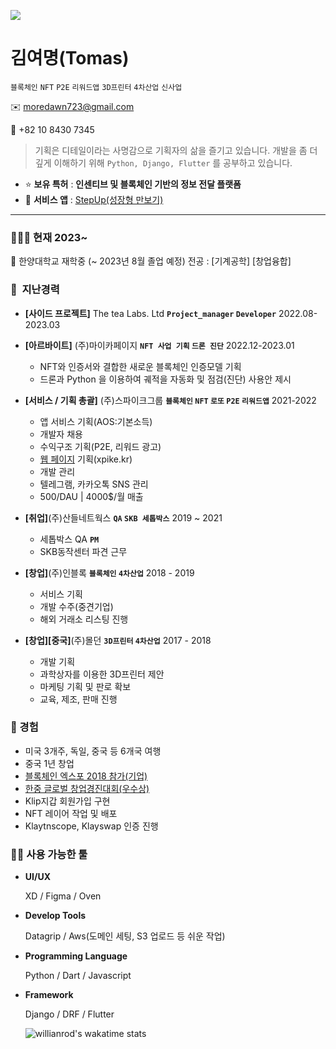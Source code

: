 ![](https://gh-hits.nomadcoders.workers.dev/view?username=lifeissea)


# 김여명(Tomas)

`블록체인` `NFT` `P2E` `리워드앱` `3D프린터` `4차산업` `신사업`

✉️ moredawn723@gmail.com

📱 +82 10 8430 7345

> 기획은 디테일이라는 사명감으로 기획자의 삶을 즐기고 있습니다.
개발을 좀 더 깊게 이해하기 위해 `Python, Django, Flutter` 를 공부하고 있습니다.
> 

- ⭐ **보유 특허** : **인센티브 및 블록체인 기반의 정보 전달 플랫폼**
- 📱 **서비스 앱** : [StepUp(성장형 만보기)](https://apps.apple.com/us/app/stepup-%EA%B1%B7%EA%B3%A0-%EC%97%AD%EC%82%AC%EB%8F%84-%EB%B0%B0%EC%9A%B0%EB%8A%94-%EC%84%B1%EC%9E%A5%ED%98%95-%EB%A7%8C%EB%B3%B4%EA%B8%B0-%EC%8A%A4%ED%85%9D%EC%97%85/id6446372570)

---

### 🤵🏻‍♂️ 현재 2023~

<aside>
🏫 한양대학교 재학중 (~ 2023년 8월 졸업 예정)  
전공 : [기계공학] [창업융합]

</aside>
        

### 💼  지난경력

- **[사이드 프로젝트]** The tea Labs. Ltd **`Project_manager` `Developer`** 2022.08-2023.03

- **[아르바이트]** (주)마이카페이지 **`NFT 사업 기획` `드론 진단`** 2022.12-2023.01        
    - NFT와 인증서와 결합한 새로운 블록체인 인증모델 기획
    - 드론과 Python 을 이용하여 궤적을 자동화 및 점검(진단) 사용안 제시


- **[서비스 / 기획 총괄]** (주)스파이크그룹 **`블록체인` `NFT` `로또` `P2E` `리워드앱`** 2021-2022
    - 앱 서비스 기획(AOS:기본소득)
    - 개발자 채용
    - 수익구조 기획(P2E, 리워드 광고)
    - [웹 페이지](https://xpike.kr) 기획(xpike.kr)
    - 개발 관리
    - 텔레그램, 카카오톡 SNS 관리
    - 500/DAU | 4000$/월 매출


- **[취업]**(주)산들네트웍스 **`QA` `SKB 세톱박스`** 2019 ~ 2021
    - 세톱박스 QA **`PM`**
    - SKB동작센터 파견 근무


- **[창업]**(주)인블록  **`블록체인` `4차산업`** 2018 - 2019
    - 서비스 기획
    - 개발 수주(중견기업)
    - 해외 거래소 리스팅 진행


- **[창업][중국]**(주)몰던 **`3D프린터` `4차산업`** 2017 - 2018
    - 개발 기획
    - 과학상자를 이용한 3D프린터 제안
    - 마케팅 기획 및 판로 확보
    - 교육, 제조, 판매 진행



### 💫 경험

- 미국 3개주, 독일, 중국 등 6개국 여행
- 중국 1년 창업
- [블록체인 엑스포 2018 참가(기업)](https://www.asiatoday.co.kr/view.php?key=20181001010000848)
- [한중 글로벌 창업경진대회(우수상)](http://www.digitaltoday.co.kr/news/articleView.html?idxno=106386)
- Klip지갑 회원가입 구현
- NFT 레이어 작업 및 배포
- Klaytnscope, Klayswap 인증 진행

### 👨‍💻 사용 가능한 툴

- **UI/UX**
    
    XD / Figma / Oven
    
- **Develop Tools**
    
    Datagrip / Aws(도메인 세팅, S3 업로드 등 쉬운 작업)
    
- **Programming Language**

    Python / Dart / Javascript
    
- **Framework**

    Django / DRF / Flutter
    
    
  ![willianrod's wakatime stats](https://github-readme-stats.vercel.app/api/wakatime?username=[God_mo])
    
<!--
**lifeissea/lifeissea** is a ✨ _special_ ✨ repository because its `README.md` (this file) appears on your GitHub profile.

Here are some ideas to get you started:

- 🔭 I’m currently working on ...
- 🌱 I’m currently learning ...
- 👯 I’m looking to collaborate on ...
- 🤔 I’m looking for help with ...
- 💬 Ask me about ...
- 📫 How to reach me: ...
- 😄 Pronouns: ...
- ⚡ Fun fact: ...
-->


<!-- IDE의 활동이 기록 -->
<!-- 1. username은 wakatime에서 가입한 계정을 기재한다. wakatime 사이트에서 github 계정과 연동하기때문이다.
<!-- 2. 끝단의 () 링크는 배너클릭 시 연결되는 곳으로 기능동작과 관계없다. 개인github 사이트도 좋고, 아예 생략해도된다.

